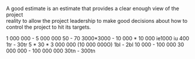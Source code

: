 
A good estimate is an estimate that provides a clear enough view of the project  
reality to allow the project leadership to make good decisions about how to  
control the project to hit its targets.

1 000 000 - 5 000 000
50 - 70
3000*3000 - 10 000 * 10 000
ie1000 iu 400
1tr - 30tr
5 * 30 * 3 000 000 (10 000 000O)
1bl - 2bl
10 000 - 100 000
30 000 000 - 100 000 000
30tn - 300tn